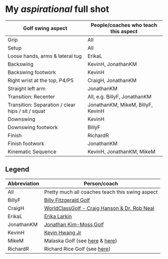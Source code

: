 # My *aspirational* full shot

Golf swing aspect    | People/coaches who teach this aspect
---------------------|-------------------------------------
Grip                 | All
Setup                | All
Loose hands, arms & lateral tug | ErikaL
Backswing            | KevinH, JonathanKM
Backswing footwork   | KevinH
Right wrist at the top, P4/P5   | CraigH, JonathanKM
Straight left arm    | JonathanKM
Transition: Recenter | All, e.g. BillyF, JonathanKM
Transition: Separation / clear hips / sit / squat | JonathanKM, MikeM, BillyF, KevinH
Downswing            | KevinH
Downswing footwork   | BillyF
Finish               | RichardR
Finish footwork      | JonathanKM
Kinematic Sequence   | KevinH, JonathanKM, MikeM


## Legend

Abbreviation | Person/coach
-------------|-------------
All          | Pretty much all coaches teach this swing aspect
BillyF       | [Billy Fitzgerald Golf](../people/Links_BillyFitzgerald.md)
CraigH       | [WorldClassGolf - Craig Hanson & Dr. Rob Neal](../people/Links_WorldClassGolf.md)
ErikaL       | [Erika Larkin](../people/Links_ErikaLarkin.md)
JonathanKM   | [Jonathan Kim-Moss Golf](../people/Links_JonathanKimMoss.md)
KevinH       | [Kevin Hwang Jr](../people/Links_KevinHwangJr.md)
MikeM        | Malaska Golf (see [here](../Links_KinematicSequence.md) & [here](../Links_GolfTips2025a.md))
RichardR     | Richard Rice Golf (see [here](../Links_GolfTips2025a.md))


